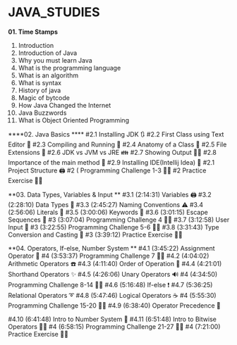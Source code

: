 # JAVA_STUDIES

**01. Time Stamps**
01. Introduction
02. Introduction of Java
03. Why you must learn Java
04. What is the programming language 
05. What is an algorithm
06. What is syntax
07. History of java
08. Magic of bytcode
09. How Java Changed the Internet 
10. Java Buzzwords 
11. What is Object Oriented Programming 



****02. Java Basics ****
#2.1 Installing JDK 🔃
#2.2 First Class using Text Editor 💬
#2.3 Compiling and Running 🎁
#2.4 Anatomy of a Class 🧾
#2.5 File Extensions 🍱
#2.6 JDK vs JVM vs JRE 👪
#2.7 Showing Output 🦸‍♂️
#2.8 Importance of the main method 👻
#2.9 Installing IDE(Intellij Idea) 💊
#2.1 Project Structure 🖨️
#2 ( Programming Challenge 1-3 🙅‍♂️
#2 Practice Exercise 🙅‍♂️

**03. Data Types, Variables & Input **
#3.1 (2:14:31) Variables 🖨️
#3.2 (2:28:10) Data Types 🚚
#3.3 (2:45:27) Naming Conventions ⚠️
#3.4 (2:56:06) Literals 📝
#3.5 (3:00:06) Keywords 🚗
#3.6 (3:01:15) Escape Sequences 🔄
#3 (3:07:04) Programming Challenge 4 🙅‍♂️
#3.7 (3:12:58) User Input 🚧
#3 (3:22:55) Programming Challenge 5-6 🙅‍♂️
#3.8 (3:31:43) Type Conversion and Casting 🏁
#3 (3:39:12) Practice Exercise 🙅‍♂️


**04.  Operators, If-else, Number System **
#4.1 (3:45:22) Assignment Operator 🦅 
#4 (3:53:37) Programming Challenge 7 🙅‍♂️
#4.2 (4:04:02) Arithmetic Operators ☎️
#4.3 (4:11:40) Order of Operation 📁
#4.4 (4:21:01) Shorthand Operators ✨
#4.5 (4:26:06) Unary Operators 🔊
#4 (4:34:50) Programming Challenge 8-14 🙅‍♂️
#4.6 (5:16:48) If-else ❗
#4.7 (5:36:25) Relational Operators ➰
#4.8 (5:47:46) Logical Operators ☕
#4 (5:55:30) Programming Challenge 15-20 🙅‍♂️
#4.9 (6:38:40) Operator Precedence 📖



#4.10 (6:41:48) Intro to Number System 📖
#4.11 (6:51:48) Intro to Bitwise Operators 👨‍💻
#4 (6:58:15) Programming Challenge 21-27 🙅‍♂️
#4 (7:21:00) Practice Exercise 🙅‍♂️































